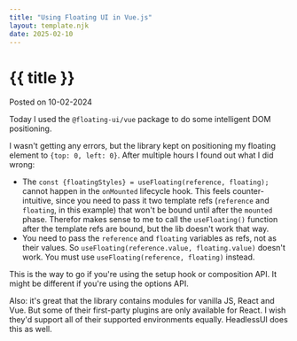 ```yaml
---
title: "Using Floating UI in Vue.js"
layout: template.njk
date: 2025-02-10
---
```


<div class="post-header">
    <h1 class="post-title">{{ title }}</h1>
    <p class="post-metadata">Posted on 10-02-2024</p>
</div>

Today I used the `@floating-ui/vue` package to do some intelligent DOM positioning.

I wasn't getting any errors, but the library kept on positioning my floating element to `{top: 0, left: 0}`. After multiple hours I found out what I did wrong:

- The `const {floatingStyles} = useFloating(reference, floating);` cannot happen in the `onMounted` lifecycle hook. This feels counter-intuitive, since you need to pass it two template refs (`reference` and `floating`, in this example) that won't be bound until after the `mounted` phase. Therefor makes sense to me to call the `useFloating()` function after the template refs are bound, but the lib doesn't work that way.
- You need to pass the `reference` and `floating` variables as refs, not as their values. So `useFloating(reference.value, floating.value)` doesn't work. You must use `useFloating(reference, floating)` instead.  

This is the way to go if you're using the setup hook or composition API. It might be different if you're using the options API.

Also: it's great that the library contains modules for vanilla JS, React and Vue. But some of their first-party plugins are only available for React. I wish they'd support all of their supported environments equally. HeadlessUI does this as well. 

